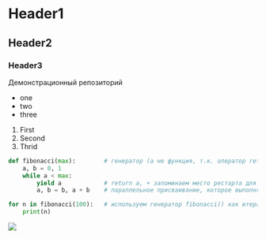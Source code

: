 # Header1
## Header2 
### Header3
Демонстрационный репозиторий 
- one 
- two
- three 

1. First 
2. Second 
3. Thrid 


```python
def fibonacci(max):        # генератор (а не функция, т.к. оператор return заменён на yield)
    a, b = 0, 1
    while a < max:
        yield a            # return a, + запоминаем место рестарта для следующего вызова
        a, b = b, a + b    # параллельное присваивание, которое выполняется одновременно и параллельно

for n in fibonacci(100):   # используем генератор fibonacci() как итератор
    print(n) 
```

![](https://img1.akspic.ru/originals/8/0/6/8/3/138608-anonimnye_narkomany-elektronnoe_ustrojstvo-haker-nebo-illustracia-720x1280.jpg)
